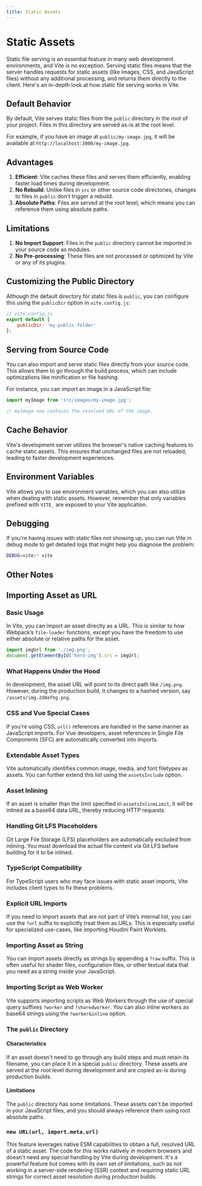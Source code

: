```yaml
---
title: Static Assets
---
```


# Static Assets

Static file serving is an essential feature in many web development environments, and Vite is no exception. Serving static files means that the server handles requests for static assets (like images, CSS, and JavaScript files) without any additional processing, and returns them directly to the client. Here's an in-depth look at how static file serving works in Vite.

## Default Behavior

By default, Vite serves static files from the `public` directory in the root of your project. Files in this directory are served as-is at the root level.

For example, if you have an image at `public/my-image.jpg`, it will be available at `http://localhost:3000/my-image.jpg`.

## Advantages

1. **Efficient**: Vite caches these files and serves them efficiently, enabling faster load times during development.
2. **No Rebuild**: Unlike files in `src` or other source code directories, changes to files in `public` don't trigger a rebuild.
3. **Absolute Paths**: Files are served at the root level, which means you can reference them using absolute paths.

## Limitations

1. **No Import Support**: Files in the `public` directory cannot be imported in your source code as modules.
2. **No Pre-processing**: These files are not processed or optimized by Vite or any of its plugins.

## Customizing the Public Directory

Although the default directory for static files is `public`, you can configure this using the `publicDir` option in `vite.config.js`:

```javascript
// vite.config.js
export default {
	publicDir: 'my-public-folder'
};
```

## Serving from Source Code

You can also import and serve static files directly from your source code. This allows them to go through the build process, which can include optimizations like minification or file hashing.

For instance, you can import an image in a JavaScript file:

```javascript
import myImage from 'src/images/my-image.jpg';

// myImage now contains the resolved URL of the image.
```

## Cache Behavior

Vite's development server utilizes the browser's native caching features to cache static assets. This ensures that unchanged files are not reloaded, leading to faster development experiences.

## Environment Variables

Vite allows you to use environment variables, which you can also utilize when dealing with static assets. However, remember that only variables prefixed with `VITE_` are exposed to your Vite application.

## Debugging

If you're having issues with static files not showing up, you can run Vite in debug mode to get detailed logs that might help you diagnose the problem:

```bash
DEBUG=vite:* vite
```

## Other Notes

## Importing Asset as URL

### Basic Usage

In Vite, you can import an asset directly as a URL. This is similar to how Webpack’s `file-loader` functions, except you have the freedom to use either absolute or relative paths for the asset.

```js
import imgUrl from './img.png';
document.getElementById('hero-img').src = imgUrl;
```

### What Happens Under the Hood

In development, the asset URL will point to its direct path like `/img.png`. However, during the production build, it changes to a hashed version, say `/assets/img.2d8efhg.png`.

### CSS and Vue Special Cases

If you're using CSS, `url()` references are handled in the same manner as JavaScript imports. For Vue developers, asset references in Single File Components (SFC) are automatically converted into imports.

### Extendable Asset Types

Vite automatically identifies common image, media, and font filetypes as assets. You can further extend this list using the `assetsInclude` option.

### Asset Inlining

If an asset is smaller than the limit specified in `assetsInlineLimit`, it will be inlined as a base64 data URL, thereby reducing HTTP requests.

### Handling Git LFS Placeholders

Git Large File Storage (LFS) placeholders are automatically excluded from inlining. You must download the actual file content via Git LFS before building for it to be inlined.

### TypeScript Compatibility

For TypeScript users who may face issues with static asset imports, Vite includes client types to fix these problems.

### Explicit URL Imports

If you need to import assets that are not part of Vite’s internal list, you can use the `?url` suffix to explicitly treat them as URLs. This is especially useful for specialized use-cases, like importing Houdini Paint Worklets.

### Importing Asset as String

You can import assets directly as strings by appending a `?raw` suffix. This is often useful for shader files, configuration files, or other textual data that you need as a string inside your JavaScript.

### Importing Script as Web Worker

Vite supports importing scripts as Web Workers through the use of special query suffixes `?worker` and `?sharedworker`. You can also inline workers as base64 strings using the `?worker&inline` option.

### The `public` Directory

#### Characteristics

If an asset doesn't need to go through any build steps and must retain its filename, you can place it in a special `public` directory. These assets are served at the root level during development and are copied as-is during production builds.

#### Limitations

The `public` directory has some limitations. These assets can't be imported in your JavaScript files, and you should always reference them using root absolute paths.

### `new URL(url, import.meta.url)`

This feature leverages native ESM capabilities to obtain a full, resolved URL of a static asset. The code for this works natively in modern browsers and doesn't need any special handling by Vite during development. It's a powerful feature but comes with its own set of limitations, such as not working in a server-side rendering (SSR) context and requiring static URL strings for correct asset resolution during production builds.
